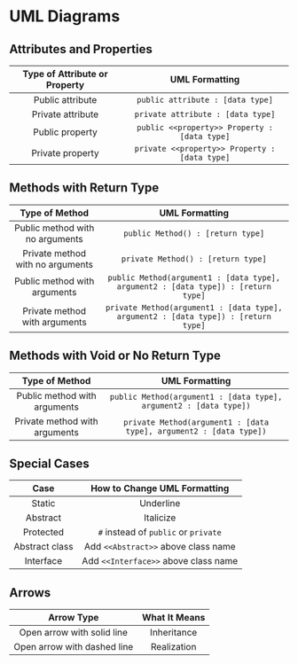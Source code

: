 # UML Diagrams

## Attributes and Properties
| Type of Attribute or Property | UML Formatting |
| :---: | :---: |
| Public attribute | `public attribute : [data type]` |
| Private attribute | `private attribute : [data type]` |
| Public property | `public <<property>> Property : [data type]` |
| Private property | `private <<property>> Property : [data type]` |

## Methods with Return Type
| Type of Method | UML Formatting |
| :---: | :---: |
| Public method with no arguments | `public Method() : [return type]` |
| Private method with no arguments | `private Method() : [return type]` |
| Public method with arguments | `public Method(argument1 : [data type], argument2 : [data type]) : [return type]` |
| Private method with arguments | `private Method(argument1 : [data type], argument2 : [data type]) : [return type]` |

## Methods with Void or No Return Type
| Type of Method | UML Formatting |
| :---: | :---: |
| Public method with arguments | `public Method(argument1 : [data type], argument2 : [data type])` |
| Private method with arguments | `private Method(argument1 : [data type], argument2 : [data type])` |

## Special Cases
| Case | How to Change UML Formatting |
| :---: | :---: |
| Static | Underline |
| Abstract | Italicize |
| Protected | `#` instead of `public` or `private` |
| Abstract class | Add `<<Abstract>>` above class name |
| Interface | Add `<<Interface>>` above class name |

## Arrows
| Arrow Type | What It Means |
| :---: | :---: |
| Open arrow with solid line | Inheritance |
| Open arrow with dashed line | Realization |
